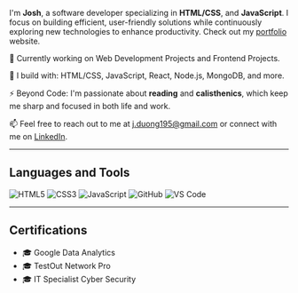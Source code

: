 
I'm **Josh**, a software developer specializing in **HTML/CSS**, and **JavaScript**. I focus on building efficient, user-friendly solutions while continuously exploring new technologies to enhance productivity. Check out my [portfolio](https://jduong195.netlify.app/) website.

🏢 Currently working on Web Development Projects and Frontend Projects.

🧰 I build with: HTML/CSS, JavaScript, React, Node.js, MongoDB, and more.

⚡ Beyond Code: I'm passionate about **reading** and **calisthenics**, which keep me sharp and focused in both life and work.

📫 Feel free to reach out to me at [j.duong195@gmail.com](mailto:j.duong195@gmail.com) or connect with me on [LinkedIn](https://www.linkedin.com/in/j-duong-199997321/).



---

## Languages and Tools

![HTML5](https://img.shields.io/badge/HTML5-E34F26?style=for-the-badge&logo=html5&logoColor=white)
![CSS3](https://img.shields.io/badge/CSS3-1572B6?style=for-the-badge&logo=css3&logoColor=white)
![JavaScript](https://img.shields.io/badge/JavaScript-F7DF1E?style=for-the-badge&logo=javascript&logoColor=black)
![GitHub](https://img.shields.io/badge/GitHub-181717?style=for-the-badge&logo=github&logoColor=white)
![VS Code](https://img.shields.io/badge/VS%20Code-007ACC?style=for-the-badge&logo=visual-studio-code&logoColor=white)

---


## Certifications

- 🎓 Google Data Analytics
- 🎓 TestOut Network Pro
- 🎓 IT Specialist Cyber Security
